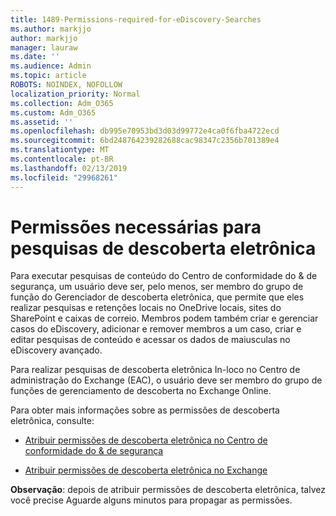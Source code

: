 ```yaml
---
title: 1489-Permissions-required-for-eDiscovery-Searches
ms.author: markjjo
author: markjjo
manager: lauraw
ms.date: ''
ms.audience: Admin
ms.topic: article
ROBOTS: NOINDEX, NOFOLLOW
localization_priority: Normal
ms.collection: Adm_O365
ms.custom: Adm_O365
ms.assetid: ''
ms.openlocfilehash: db995e70953bd3d03d99772e4ca0f6fba4722ecd
ms.sourcegitcommit: 6bd248764239282688cac98347c2356b701389e4
ms.translationtype: MT
ms.contentlocale: pt-BR
ms.lasthandoff: 02/13/2019
ms.locfileid: "29968261"
---
```

# <a name="permissions-required-for-ediscovery-searches"></a>Permissões necessárias para pesquisas de descoberta eletrônica

Para executar pesquisas de conteúdo do Centro de conformidade do & de segurança, um usuário deve ser, pelo menos, ser membro do grupo de função do Gerenciador de descoberta eletrônica, que permite que eles realizar pesquisas e retenções locais no OneDrive locais, sites do SharePoint e caixas de correio. Membros podem também criar e gerenciar casos do eDiscovery, adicionar e remover membros a um caso, criar e editar pesquisas de conteúdo e acessar os dados de maiusculas no eDiscovery avançado.

Para realizar pesquisas de descoberta eletrônica In-loco no Centro de administração do Exchange (EAC), o usuário deve ser membro do grupo de funções de gerenciamento de descoberta no Exchange Online.

Para obter mais informações sobre as permissões de descoberta eletrônica, consulte: 

- [Atribuir permissões de descoberta eletrônica no Centro de conformidade do & de segurança](https://docs.microsoft.com/office365/securitycompliance/assign-ediscovery-permissions)

- [Atribuir permissões de descoberta eletrônica no Exchange](https://docs.microsoft.com/exchange/security-and-compliance/in-place-ediscovery/assign-ediscovery-permissions)

**Observação**: depois de atribuir permissões de descoberta eletrônica, talvez você precise Aguarde alguns minutos para propagar as permissões.
